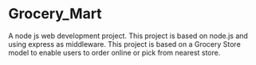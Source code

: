 # Grocery_Mart
A node js web development project.
This project is based on node.js and using express as middleware.
This project is based on a Grocery Store model to enable users to order online or pick from nearest store.
